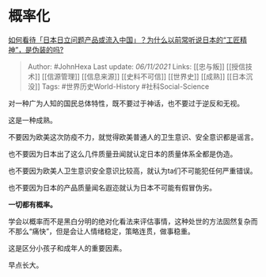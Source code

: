 # 概率化
[如何看待「日本日立问题产品或流入中国」？为什么以前常听说日本的“工匠精神”，是伪装的吗?](https://www.zhihu.com/question/495207630/answer/2199630568)

> Author: #JohnHexa 
Last update: *06/11/2021* 
Links: [[忠与叛]] [[授信技术]] [[信源管理]] [[信息来源]] [[史料不可信]] [[世界史]] [[成熟]] [[日本沉没]]
Tags: #世界历史World-History #社科Social-Science 

对一种广为人知的国民总体特性，既不要过于神话，也不要过于逆反和无视。

这是一种成熟。

不要因为欧美这次防疫不力，就觉得欧美普通人的卫生意识、安全意识都是谣言。

也不要因为日本出了这么几件质量丑闻就认定日本的质量体系全都是伪造。

也不要因为欧美人卫生意识安全意识比较高，就认为ta们不可能犯任何严重错误。

也不要因为日本的产品质量闻名遐迩就认为日本不可能有假冒伪劣。

**一切都有概率。**

学会以概率而不是黑白分明的绝对化看法来评估事情，这种处世的方法固然复杂而不那么“痛快”，但是会让人情绪稳定，策略连贯，做事稳重。

这是区分小孩子和成年人的重要因素。

早点长大。

  
